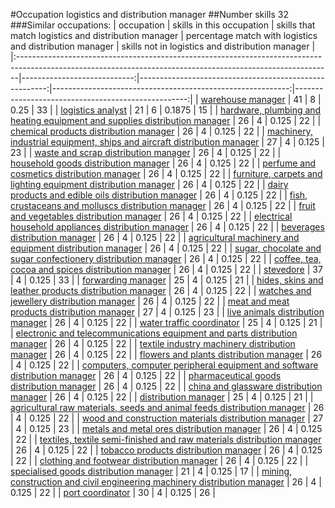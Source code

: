 #Occupation logistics and distribution manager
##Number skills 32
###Similar occupations:
| occupation                                                                                                                                                  |   skills in this occupation |   skills that match logistics and distribution manager |   percentage match with logistics and distribution manager |   skills not in logistics and distribution manager |
|:------------------------------------------------------------------------------------------------------------------------------------------------------------|----------------------------:|-------------------------------------------------------:|-----------------------------------------------------------:|---------------------------------------------------:|
| [warehouse manager](warehouse_manager.md)                                                                                                                   |                          41 |                                                      8 |                                                     0.25   |                                                 33 |
| [logistics analyst](logistics_analyst.md)                                                                                                                   |                          21 |                                                      6 |                                                     0.1875 |                                                 15 |
| [hardware, plumbing and heating equipment and supplies distribution manager](hardware,_plumbing_and_heating_equipment_and_supplies_distribution_manager.md) |                          26 |                                                      4 |                                                     0.125  |                                                 22 |
| [chemical products distribution manager](chemical_products_distribution_manager.md)                                                                         |                          26 |                                                      4 |                                                     0.125  |                                                 22 |
| [machinery, industrial equipment, ships and aircraft distribution manager](machinery,_industrial_equipment,_ships_and_aircraft_distribution_manager.md)     |                          27 |                                                      4 |                                                     0.125  |                                                 23 |
| [waste and scrap distribution manager](waste_and_scrap_distribution_manager.md)                                                                             |                          26 |                                                      4 |                                                     0.125  |                                                 22 |
| [household goods distribution manager](household_goods_distribution_manager.md)                                                                             |                          26 |                                                      4 |                                                     0.125  |                                                 22 |
| [perfume and cosmetics distribution manager](perfume_and_cosmetics_distribution_manager.md)                                                                 |                          26 |                                                      4 |                                                     0.125  |                                                 22 |
| [furniture, carpets and lighting equipment distribution manager](furniture,_carpets_and_lighting_equipment_distribution_manager.md)                         |                          26 |                                                      4 |                                                     0.125  |                                                 22 |
| [dairy products and edible oils distribution manager](dairy_products_and_edible_oils_distribution_manager.md)                                               |                          26 |                                                      4 |                                                     0.125  |                                                 22 |
| [fish, crustaceans and molluscs distribution manager](fish,_crustaceans_and_molluscs_distribution_manager.md)                                               |                          26 |                                                      4 |                                                     0.125  |                                                 22 |
| [fruit and vegetables distribution manager](fruit_and_vegetables_distribution_manager.md)                                                                   |                          26 |                                                      4 |                                                     0.125  |                                                 22 |
| [electrical household appliances distribution manager](electrical_household_appliances_distribution_manager.md)                                             |                          26 |                                                      4 |                                                     0.125  |                                                 22 |
| [beverages distribution manager](beverages_distribution_manager.md)                                                                                         |                          26 |                                                      4 |                                                     0.125  |                                                 22 |
| [agricultural machinery and equipment distribution manager](agricultural_machinery_and_equipment_distribution_manager.md)                                   |                          26 |                                                      4 |                                                     0.125  |                                                 22 |
| [sugar, chocolate and sugar confectionery distribution manager](sugar,_chocolate_and_sugar_confectionery_distribution_manager.md)                           |                          26 |                                                      4 |                                                     0.125  |                                                 22 |
| [coffee, tea, cocoa and spices distribution manager](coffee,_tea,_cocoa_and_spices_distribution_manager.md)                                                 |                          26 |                                                      4 |                                                     0.125  |                                                 22 |
| [stevedore](stevedore.md)                                                                                                                                   |                          37 |                                                      4 |                                                     0.125  |                                                 33 |
| [forwarding manager](forwarding_manager.md)                                                                                                                 |                          25 |                                                      4 |                                                     0.125  |                                                 21 |
| [hides, skins and leather products distribution manager](hides,_skins_and_leather_products_distribution_manager.md)                                         |                          26 |                                                      4 |                                                     0.125  |                                                 22 |
| [watches and jewellery distribution manager](watches_and_jewellery_distribution_manager.md)                                                                 |                          26 |                                                      4 |                                                     0.125  |                                                 22 |
| [meat and meat products distribution manager](meat_and_meat_products_distribution_manager.md)                                                               |                          27 |                                                      4 |                                                     0.125  |                                                 23 |
| [live animals distribution manager](live_animals_distribution_manager.md)                                                                                   |                          26 |                                                      4 |                                                     0.125  |                                                 22 |
| [water traffic coordinator](water_traffic_coordinator.md)                                                                                                   |                          25 |                                                      4 |                                                     0.125  |                                                 21 |
| [electronic and telecommunications equipment and parts distribution manager](electronic_and_telecommunications_equipment_and_parts_distribution_manager.md) |                          26 |                                                      4 |                                                     0.125  |                                                 22 |
| [textile industry machinery distribution manager](textile_industry_machinery_distribution_manager.md)                                                       |                          26 |                                                      4 |                                                     0.125  |                                                 22 |
| [flowers and plants distribution manager](flowers_and_plants_distribution_manager.md)                                                                       |                          26 |                                                      4 |                                                     0.125  |                                                 22 |
| [computers, computer peripheral equipment and software distribution manager](computers,_computer_peripheral_equipment_and_software_distribution_manager.md) |                          26 |                                                      4 |                                                     0.125  |                                                 22 |
| [pharmaceutical goods distribution manager](pharmaceutical_goods_distribution_manager.md)                                                                   |                          26 |                                                      4 |                                                     0.125  |                                                 22 |
| [china and glassware distribution manager](china_and_glassware_distribution_manager.md)                                                                     |                          26 |                                                      4 |                                                     0.125  |                                                 22 |
| [distribution manager](distribution_manager.md)                                                                                                             |                          25 |                                                      4 |                                                     0.125  |                                                 21 |
| [agricultural raw materials, seeds and animal feeds distribution manager](agricultural_raw_materials,_seeds_and_animal_feeds_distribution_manager.md)       |                          26 |                                                      4 |                                                     0.125  |                                                 22 |
| [wood and construction materials distribution manager](wood_and_construction_materials_distribution_manager.md)                                             |                          27 |                                                      4 |                                                     0.125  |                                                 23 |
| [metals and metal ores distribution manager](metals_and_metal_ores_distribution_manager.md)                                                                 |                          26 |                                                      4 |                                                     0.125  |                                                 22 |
| [textiles, textile semi-finished and raw materials distribution manager](textiles,_textile_semi-finished_and_raw_materials_distribution_manager.md)         |                          26 |                                                      4 |                                                     0.125  |                                                 22 |
| [tobacco products distribution manager](tobacco_products_distribution_manager.md)                                                                           |                          26 |                                                      4 |                                                     0.125  |                                                 22 |
| [clothing and footwear distribution manager](clothing_and_footwear_distribution_manager.md)                                                                 |                          26 |                                                      4 |                                                     0.125  |                                                 22 |
| [specialised goods distribution manager](specialised_goods_distribution_manager.md)                                                                         |                          21 |                                                      4 |                                                     0.125  |                                                 17 |
| [mining, construction and civil engineering machinery distribution manager](mining,_construction_and_civil_engineering_machinery_distribution_manager.md)   |                          26 |                                                      4 |                                                     0.125  |                                                 22 |
| [port coordinator](port_coordinator.md)                                                                                                                     |                          30 |                                                      4 |                                                     0.125  |                                                 26 |

